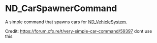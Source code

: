 # ND_CarSpawnerCommand
A simple command that spawns cars for [ND_VehicleSystem](https://github.com/ND-Framework/ND_VehicleSystem).

Credit: https://forum.cfx.re/t/very-simple-car-command/59397
dont use this 